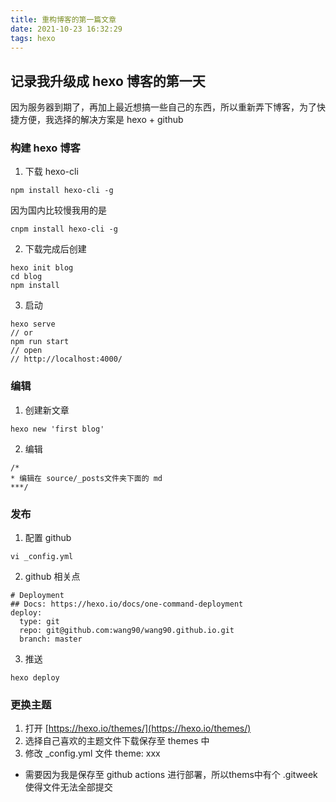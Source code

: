 ```yaml
---
title: 重构博客的第一篇文章
date: 2021-10-23 16:32:29
tags: hexo
---
```


## 记录我升级成 hexo 博客的第一天
因为服务器到期了，再加上最近想搞一些自己的东西，所以重新弄下博客，为了快捷方便，我选择的解决方案是 hexo + github

### 构建 hexo 博客

1. 下载 hexo-cli
``````
npm install hexo-cli -g
``````
因为国内比较慢我用的是
``````
cnpm install hexo-cli -g
``````
2. 下载完成后创建
``````
hexo init blog
cd blog
npm install
``````
3. 启动
``````
hexo serve
// or
npm run start 
// open 
// http://localhost:4000/
``````


### 编辑
1. 创建新文章
`````
hexo new 'first blog'
`````
2. 编辑
`````
/*  
* 编辑在 source/_posts文件夹下面的 md
***/
`````

### 发布
1. 配置 github
`````
vi _config.yml
`````
2. github 相关点
``````
# Deployment
## Docs: https://hexo.io/docs/one-command-deployment
deploy:
  type: git
  repo: git@github.com:wang90/wang90.github.io.git
  branch: master
``````
3. 推送
``````
hexo deploy
``````

### 更换主题
1. 打开 [https://hexo.io/themes/](https://hexo.io/themes/) 
2. 选择自己喜欢的主题文件下载保存至 themes 中
3. 修改 _config.yml 文件 theme: xxx
* 需要因为我是保存至 github actions 进行部署，所以thems中有个 .gitweek 使得文件无法全部提交
